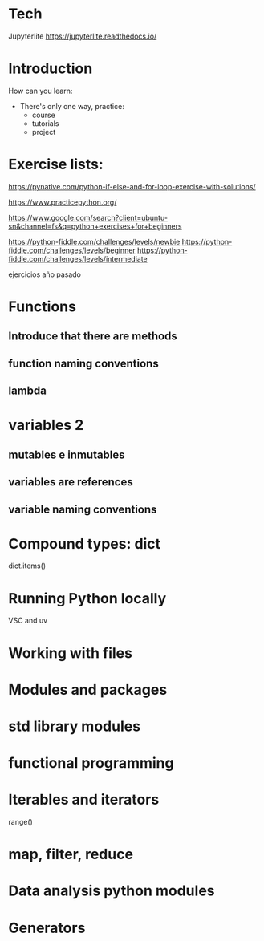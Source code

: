 
# Tech

Jupyterlite
https://jupyterlite.readthedocs.io/

# Introduction

How can you learn:

- There's only one way, practice:
  - course
  - tutorials
  - project

# Exercise lists:

https://pynative.com/python-if-else-and-for-loop-exercise-with-solutions/

https://www.practicepython.org/

https://www.google.com/search?client=ubuntu-sn&channel=fs&q=python+exercises+for+beginners

https://python-fiddle.com/challenges/levels/newbie
https://python-fiddle.com/challenges/levels/beginner
https://python-fiddle.com/challenges/levels/intermediate

ejercicios año pasado

# Functions

## Introduce that there are methods

## function naming conventions

## lambda

# variables 2

## mutables e inmutables

## variables are references

## variable naming conventions

# Compound types: dict

dict.items()

# Running Python locally

VSC and uv

# Working with files

# Modules and packages

# std library modules

# functional programming

# Iterables and iterators

range()

# map, filter, reduce

# Data analysis python modules

# Generators

